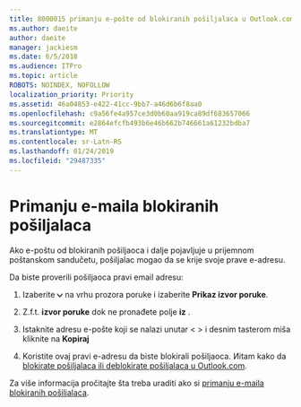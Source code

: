 ```yaml
---
title: 8000015 primanju e-pošte od blokiranih pošiljalaca u Outlook.com
ms.author: daeite
author: daeite
manager: jackiesm
ms.date: 6/5/2018
ms.audience: ITPro
ms.topic: article
ROBOTS: NOINDEX, NOFOLLOW
localization_priority: Priority
ms.assetid: 46a04853-e422-41cc-9bb7-a46d6b6f8aa0
ms.openlocfilehash: c9a56fe4a957ce3d0b60aa919ca89df683657066
ms.sourcegitcommit: e2864efcfb493b6e46b662b746661a61232bdba7
ms.translationtype: MT
ms.contentlocale: sr-Latn-RS
ms.lasthandoff: 01/24/2019
ms.locfileid: "29487335"
---
```

# <a name="receiving-email-from-blocked-senders"></a>Primanju e-maila blokiranih pošiljalaca

Ako e-poštu od blokiranih pošiljaoca i dalje pojavljuje u prijemnom poštanskom sandučetu, pošiljalac mogao da se krije svoje prave e-adresu.
  
Da biste proverili pošiljaoca pravi email adresu:
  
1. Izaberite ![više radnji](media/11884972-7ebb-4afe-8b50-63efefb7cca8.png) na vrhu prozora poruke i izaberite **Prikaz izvor poruke**.
    
2. Z.f.t. **izvor poruke** dok ne pronađete polje **iz** . 
    
3. Istaknite adresu e-pošte koji se nalazi unutar \< \> i desnim tasterom miša kliknite na **Kopiraj**
    
4. Koristite ovaj pravi e-adresu da biste blokirali pošiljaoca. Иitam kako da [blokirate pošiljalaca ili deblokirate pošiljalaca u Outlook.com](https://support.office.com/article/afba1c94-77bb-4f50-8b85-057cf52f4d5e.aspx).
    
Za više informacija pročitajte šta treba uraditi ako si [primanju e-maila blokiranih pošiljalaca](https://go.microsoft.com/fwlink/p/?linkid=2002011&amp;clcid=0x409).
  

